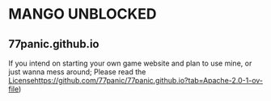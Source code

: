 <h1>MANGO UNBLOCKED</h1>
<h2>77panic.github.io</h2>

If you intend on starting your own game website and plan to use mine, or just wanna mess around; Please read the [License](https://github.com/77panic/77panic.github.io?tab=Apache-2.0-1-ov-file)https://github.com/77panic/77panic.github.io?tab=Apache-2.0-1-ov-file)
